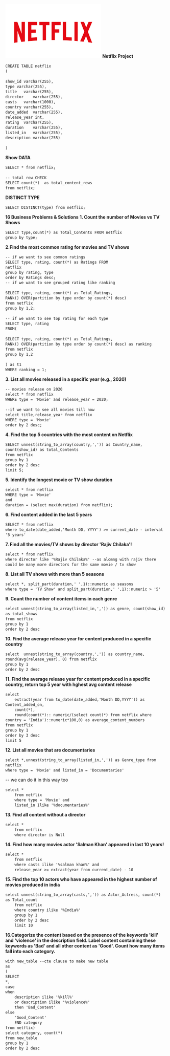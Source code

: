 ![Netflix Logo](https://github.com/ShuvankarBhattacharjee/Netflix_data_project_03/blob/main/netflix_logo.png)
**Netflix Project**
```
CREATE TABLE netflix
(

show_id	varchar(255),
type varchar(255),	
title	varchar(255),
director	varchar(255),
casts	varchar(1000),
country	varchar(255),
date_added	varchar(255),
release_year int,
rating	varchar(255),
duration	varchar(255),
listed_in	varchar(255),
description varchar(255)

)
```
**Show DATA**
```
SELECT * from netflix;

-- total row CHECK
SELECT count(*)  as total_content_rows 
from netflix;
```
**DISTINCT TYPE**
```
SELECT DISTINCT(type) from netflix;
```

**16 Business Problems & Solutions**
**1. Count the number of Movies vs TV Shows**
```
SELECT type,count(*) as Total_Contents FROM netflix
group by type;
```

**2.Find the most common rating for movies and TV shows**
```
-- if we want to see common ratings
SELECT type, rating, count(*) as Ratings FROM
netflix
group by rating, type
order by Ratings desc;
-- if we want to see grouped rating like ranking

SELECT type, rating, count(*) as Total_Ratings,
RANk() OVER(partition by type order by count(*) desc)
from netflix
group by 1,2;

-- if we want to see top rating for each type
SELECT type, rating
FROM(

SELECT type, rating, count(*) as Total_Ratings,
RANk() OVER(partition by type order by count(*) desc) as ranking
from netflix
group by 1,2

) as t1
WHERE ranking = 1;

```

**3. List all movies released in a specific year (e.g., 2020)**
```
-- movies release on 2020
select * from netflix
WHERE type = 'Movie' and release_year = 2020;

--if we want to see all movies till now
select title,release_year from netflix
WHERE type = 'Movie' 
order by 2 desc;
```
**4. Find the top 5 countries with the most content on Netflix**
```
SELECT unnest(string_to_array(country,',')) as Country_name, count(show_id) as total_Contents
from netflix
group by 1
order by 2 desc
limit 5;
```
**5. Identify the longest movie or TV show duration**
```
select * from netflix
WHERE type = 'Movie'
and
duration = (select max(duration) from netflix);
```
**6. Find content added in the last 5 years**
```
SELECT * from netflix
where to_date(date_added,'Month DD, YYYY') >= current_date - interval '5 years' 
```
**7. Find all the movies/TV shows by director 'Rajiv Chilaka'!**
```
select * from netflix
where director like '%Rajiv Chilaka%' --as alomng with rajiv there could be many more directors for the same movie / tv show
```
**8. List all TV shows with more than 5 seasons**
 ```
select *, split_part(duration,' ',1)::numeric as seasons 
where type = 'TV Show' and split_part(duration,' ',1)::numeric > '5'
```
**9. Count the number of content items in each genre**
```
select unnest(string_to_array(listed_in,',')) as genre, count(show_id) as total_shows
from netflix
group by 1
order by 2 desc
```
**10. Find the average release year for content produced in a specific country**
```
select  unnest(string_to_array(country,',')) as country_name, round(avg(release_year), 0) from netflix
group by 1
order by 2 desc
```
**11. Find the average release year for content produced in a specific country, return top 5 year with hghest avg content release**
```
select 
	extract(year from to_date(date_added,'Month DD,YYYY')) as Content_added_on, 
	count(*),
	round(count(*):: numeric/(select count(*) from netflix where country = 'India')::numeric*100,0) as average_content_numbers
from netflix
group by 1
order by 3 desc
limit 5
```
**12. List all movies that are documentaries**
```
select *,unnest(string_to_array(listed_in,',')) as Genre_type from netflix
where type = 'Movie' and listed_in = 'Documentaries'
```
-- we can do it in this way too
```
select *
	from netflix
  	where type = 'Movie' and 
	listed_in Ilike '%documentaries%'
```
**13. Find all content without a director**
```
select *
	from netflix
	where director is Null
```
**14. Find how many movies actor 'Salman Khan' appeared in last 10 years!**
```
select *
	from netflix
	where casts ilike '%salman khan%' and 
	release_year >= extract(year from current_date) - 10 
```
**15. Find the top 10 actors who have appeared in the highest number of movies produced in india**
```
select unnest(string_to_array(casts,',')) as Actor_Actress, count(*) as Total_count
	from netflix
	where country ilike '%India%'
	group by 1
	order by 2 desc
	limit 10
```
**16.Categorize the content based on the presence of the keywords 'kill' and 'violence' in
the description field. Label content containing these keywords as 'Bad' and all other
content as 'Good'. Count how many items fall into each category.**
```
with new_table --cte clause to make new table
as
(
SELECT
*,
case	
when	
	description ilike '%kill%' 
	or description ilike '%violence%'
	then 'Bad_Content'
else
	'Good_Content'
	END category
from netflix)
select category, count(*)
from new_table
group by 1
order by 2 desc
```
